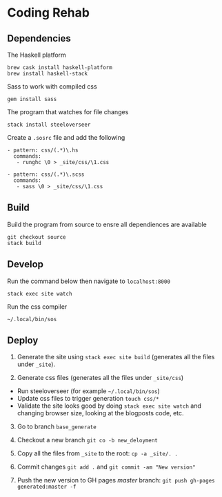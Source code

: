 # Coding Rehab 

## Dependencies 

The Haskell platform
```
brew cask install haskell-platform
brew install haskell-stack
```

Sass to work with compiled css

```
gem install sass
```

The program that watches for file changes

```
stack install steeloverseer
```

Create a `.sosrc` file and add the following
```
- pattern: css/(.*)\.hs
  commands:
   - runghc \0 > _site/css/\1.css

- pattern: css/(.*)\.scss
  commands:
   - sass \0 > _site/css/\1.css
```

## Build

Build the program from source to ensre all dependiences are available
```
git checkout source
stack build
```

## Develop

Run the command below then navigate to `localhost:8000`

```
stack exec site watch
```

Run the css compiler 

```
~/.local/bin/sos
```

## Deploy

1. Generate the site using `stack exec site build` (generates all the files under `_site`).

2. Generate css files (generates all the files under `_site/css`)
  - Run steeloverseer (for example `~/.local/bin/sos`)
  - Update css files to trigger generation `touch css/*`
  - Validate the site looks good by doing `stack exec site watch` and changing browser size, looking at the blogposts code, etc.

3. Go to branch `base_generate`

4. Checkout a new branch `git co -b new_deloyment`

5. Copy all the files from `_site` to the root: `cp -a _site/. .`

6. Commit changes `git add .` and `git commit -am "New version"`

7. Push the new version to GH pages _master_ branch: `git push gh-pages generated:master -f`


